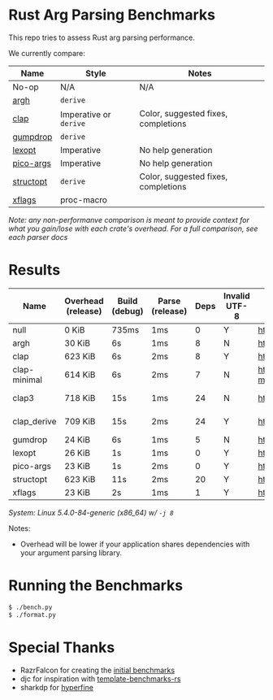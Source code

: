 # Rust Arg Parsing Benchmarks

This repo tries to assess Rust arg parsing performance.

We currently compare:

Name                                                 | Style                 | Notes
-----------------------------------------------------|-----------------------|------
No-op                                                | N/A                   | N/A
[argh](https://github.com/google/argh)               | `derive`              |
[clap](https://github.com/clap-rs/clap)              | Imperative or `derive`| Color, suggested fixes, completions
[gumpdrop](https://github.com/murarth/gumdrop)       | `derive`              |
[lexopt](https://github.com/blyxxyz/lexopt)          | Imperative            | No help generation
[pico-args](https://github.com/razrfalcon/pico-args) | Imperative            | No help generation
[structopt](https://github.com/texitoi/structopt)    | `derive`              | Color, suggested fixes, completions
[xflags](https://github.com/matklad/xflags)          | proc-macro            |

*Note: any non-performanve comparison is meant to provide context for what you
gain/lose with each crate's overhead.  For a full comparison, see each parser
docs*

# Results

Name | Overhead (release) | Build (debug) | Parse (release) | Deps | Invalid UTF-8 | Downloads | Version
-----|--------------------|---------------|-----------------|------|---------------|-----------|--------
null | 0 KiB | 735ms | 1ms | 0 | Y | https://img.shields.io/crates/dr/null | -
argh | 30 KiB | 6s | 1ms | 8 | N | https://img.shields.io/crates/dr/argh | v0.1.6
clap | 623 KiB | 6s | 2ms | 8 | Y | https://img.shields.io/crates/dr/clap | v2.33.3
clap-minimal | 614 KiB | 6s | 2ms | 7 | N | https://img.shields.io/crates/dr/clap-minimal | v3.0.0-beta.5
clap3 | 718 KiB | 15s | 1ms | 24 | N | https://img.shields.io/crates/dr/clap3 | v3.0.0-beta.5
clap_derive | 709 KiB | 15s | 2ms | 24 | Y | https://img.shields.io/crates/dr/clap_derive | v3.0.0-beta.5
gumdrop | 24 KiB | 6s | 1ms | 5 | N | https://img.shields.io/crates/dr/gumdrop | v0.8.0
lexopt | 26 KiB | 1s | 1ms | 0 | Y | https://img.shields.io/crates/dr/lexopt | v0.1.0
pico-args | 23 KiB | 1s | 2ms | 0 | Y | https://img.shields.io/crates/dr/pico-args | v0.4.2
structopt | 623 KiB | 11s | 2ms | 20 | Y | https://img.shields.io/crates/dr/structopt | v0.3.25
xflags | 23 KiB | 2s | 1ms | 1 | Y | https://img.shields.io/crates/dr/xflags | v0.2.3

*System: Linux 5.4.0-84-generic (x86_64) w/ `-j 8`*

Notes:
- Overhead will be lower if your application shares dependencies with your argument parsing library.

# Running the Benchmarks

```bash
$ ./bench.py
$ ./format.py
```

# Special Thanks

- RazrFalcon for creating the [initial benchmarks](https://github.com/RazrFalcon/pico-args)
- djc for inspiration with [template-benchmarks-rs](https://github.com/djc/template-benchmarks-rs)
- sharkdp for [hyperfine](https://github.com/sharkdp/hyperfine)
